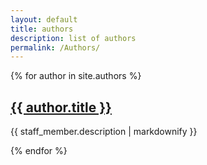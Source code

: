 ```yaml
---
layout: default
title: authors
description: list of authors
permalink: /Authors/
---
```


{% for author in site.authors %}
  <h2>
    <a href="{{ author.url }}">
      {{ author.title }}
    </a>
  </h2>
  <p>{{ staff_member.description | markdownify }}</p>
{% endfor %}